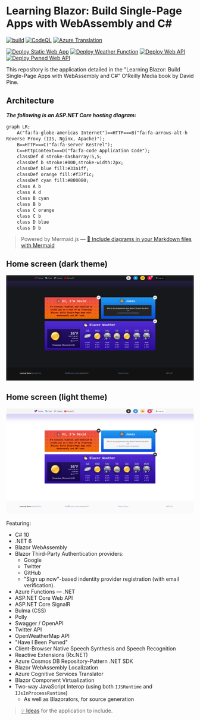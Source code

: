 # Learning Blazor: Build Single-Page Apps with WebAssembly and C#

[![build](https://github.com/IEvangelist/learning-blazor/actions/workflows/build-validation.yml/badge.svg)](https://github.com/IEvangelist/learning-blazor/actions/workflows/build-validation.yml) [![CodeQL](https://github.com/IEvangelist/learning-blazor/actions/workflows/codeql-analysis.yml/badge.svg)](https://github.com/IEvangelist/learning-blazor/actions/workflows/codeql-analysis.yml) [![Azure Translation](https://github.com/IEvangelist/learning-blazor/actions/workflows/machine-translation.yml/badge.svg)](https://github.com/IEvangelist/learning-blazor/actions/workflows/machine-translation.yml)

[![Deploy Static Web App](https://github.com/IEvangelist/learning-blazor/actions/workflows/deploy-az-static-webapp.yml/badge.svg)](https://github.com/IEvangelist/learning-blazor/actions/workflows/deploy-az-static-webapp.yml)
[![Deploy Weather Function](https://github.com/IEvangelist/learning-blazor/actions/workflows/deploy-az-func.yml/badge.svg)](https://github.com/IEvangelist/learning-blazor/actions/workflows/deploy-az-func.yml) [![Deploy Web API](https://github.com/IEvangelist/learning-blazor/actions/workflows/deploy-az-webapi.yml/badge.svg)](https://github.com/IEvangelist/learning-blazor/actions/workflows/deploy-az-webapi.yml) [![Deploy Pwned Web API](https://github.com/IEvangelist/learning-blazor/actions/workflows/deploy-az-pwnedapi.yml/badge.svg)](https://github.com/IEvangelist/learning-blazor/actions/workflows/deploy-az-pwnedapi.yml)

This repository is the application detailed in the "Learning Blazor: Build Single-Page Apps with WebAssembly and C#" O'Reilly Media book by David Pine.

## Architecture

_**The following is an ASP.NET Core hosting diagram:**_

```mermaid
graph LR;
    A("fa:fa-globe-americas Internet")==HTTP===B("fa:fa-arrows-alt-h Reverse Proxy (IIS, Nginx, Apache)");
    B==HTTP===C("fa:fa-server Kestrel");
    C==HttpContext===D("fa:fa-code Application Code");
    classDef d stroke-dasharray:5,5;
    classDef b stroke:#000,stroke-width:2px;
    classDef blue fill:#33a1ff;
    classDef orange fill:#f37f1c;
    classDef cyan fill:#800080;
    class A b
    class A d
    class B cyan
    class B b
    class C orange
    class C b
    class D blue
    class D b
```

> Powered by Mermaid.js
> &mdash; [🔗 Include diagrams in your Markdown files with Mermaid](https://github.blog/2022-02-14-include-diagrams-markdown-files-mermaid/)

## Home screen (dark theme)

![Learning Blazor: Home screen (dark theme)](images/home-screen-dark.png)

## Home screen (light theme)

![Learning Blazor: Home screen (light theme)](images/home-screen-light.png)

Featuring:

- C# 10
- .NET 6
- Blazor WebAssembly
- Blazor Third-Party Authentication providers:
  - Google
  - Twitter
  - GitHub
  - "Sign up now"-based indentity provider registration (with email verification).
- Azure Functions &mdash; .NET
- ASP.NET Core Web API
- ASP.NET Core SignalR
- Bulma (CSS)
- Polly
- Swagger / OpenAPI
- Twitter API
- OpenWeatherMap API
- "Have I Been Pwned"
- Client-Browser Native Speech Synthesis and Speech Recognition
- Reactive Extensions (Rx.NET)
- Azure Cosmos DB Repository-Pattern .NET SDK
- Blazor WebAssembly Localization
- Azure Cognitive Services Translator
- Blazor Component Virtualization
- Two-way JavaScript Interop (using both `IJSRuntime` and `IJsInProcessRuntime`)
  - As well as Blazorators, for source generation

> [💡 Ideas](https://gist.github.com/IEvangelist/d43abafb64d207bff25e60769e986bbd) for the application to include.
